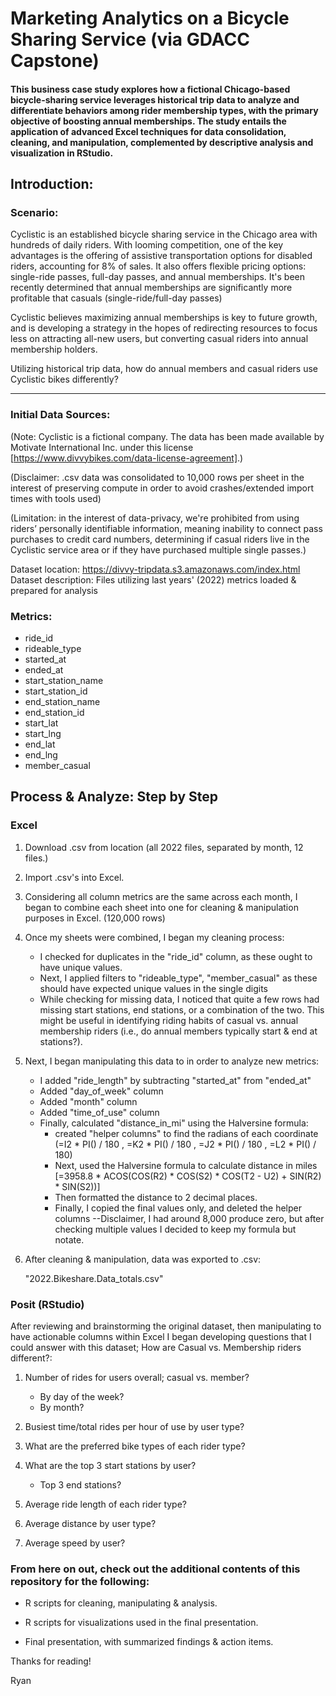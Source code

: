 <h1> Marketing Analytics on a Bicycle Sharing Service (via GDACC Capstone) </h1>

<h4> This business case study explores how a fictional Chicago-based bicycle-sharing service leverages historical trip data to analyze and differentiate behaviors among rider membership types, with the primary objective of boosting annual memberships. The study entails the application of advanced Excel techniques for data consolidation, cleaning, and manipulation, complemented by descriptive analysis and visualization in RStudio. </h4>

<h2> Introduction: </h2>


<h3> Scenario: </h3>

Cyclistic is an established bicycle sharing service in the Chicago area with hundreds of daily riders. With looming competition, one of the key advantages is the offering of assistive transportation options for disabled riders, accounting for 8% of sales. It also offers flexible pricing options: single-ride passes, full-day passes, and annual memberships. It's been recently determined that annual memberships are significantly more profitable that casuals (single-ride/full-day passes)

Cyclistic believes maximizing annual memberships is key to future growth, and is developing a strategy in the hopes of redirecting resources to focus less on attracting all-new users, but converting casual riders into annual membership holders.

Utilizing historical trip data, how do annual members and casual riders use Cyclistic bikes differently?

--------------

<h3> Initial Data Sources: </h3>

(Note: Cyclistic is a fictional company. The data has been made available by Motivate International Inc. under this license [https://www.divvybikes.com/data-license-agreement].)

(Disclaimer: .csv data was consolidated to 10,000 rows per sheet in the interest of preserving compute in order to avoid crashes/extended import times with tools used)

(Limitation: in the interest of data-privacy, we're prohibited from using riders’ personally identifiable information, meaning inability to connect pass purchases to credit card numbers, determining if casual riders live in the Cyclistic service area or if they have purchased multiple single passes.)

Dataset location: https://divvy-tripdata.s3.amazonaws.com/index.html
Dataset description: Files utilizing last years' (2022) metrics loaded & prepared for analysis

<h3> Metrics: </h3>

- ride_id
- rideable_type
- started_at
- ended_at
- start_station_name
- start_station_id
- end_station_name
- end_station_id
- start_lat
- start_lng
- end_lat
- end_lng
- member_casual


<h2> Process & Analyze: Step by Step </h2>

<h3> Excel </h3> 


1. Download .csv from location (all 2022 files, separated by month, 12 files.)

2. Import .csv's into Excel. 

3. Considering all column metrics are the same across each month, I began to combine each sheet into one for cleaning & manipulation purposes in Excel. (120,000 rows)

4. Once my sheets were combined, I began my cleaning process:
	- I checked for duplicates in the "ride_id" column, as these ought to have unique values. 
	- Next, I applied filters to "rideable_type", "member_casual" as these should have expected unique values in the single digits
	- While checking for missing data, I noticed that quite a few rows had missing start stations, end stations, or a combination of the two. This might be useful in identifying riding habits of casual vs. annual membership riders (i.e., do annual members typically start & end at stations?).  

5. Next, I began manipulating this data to in order to analyze new metrics: 
	- I added "ride_length" by subtracting "started_at" from "ended_at"
	- Added "day_of_week" column
	- Added "month" column
	- Added "time_of_use" column
	- Finally, calculated "distance_in_mi" using the Halversine formula:
		- created "helper columns" to find the radians of each coordinate (=I2 * PI() / 180 , =K2 * PI() / 180 , =J2 * PI() / 180 , =L2 * PI() / 180)
		- Next, used the Halversine formula to calculate distance in miles [=3958.8 * ACOS(COS(R2) * COS(S2) * COS(T2 - U2) + SIN(R2) * SIN(S2))]
		- Then formatted the distance to 2 decimal places. 
		- Finally, I copied the final values only, and deleted the helper columns 
		--Disclaimer, I had around 8,000 produce zero, but after checking multiple values I decided to keep my formula but notate.

6. After cleaning & manipulation, data was exported to .csv:

	"2022.Bikeshare.Data_totals.csv"


<h3> Posit (RStudio)</h3>

After reviewing and brainstorming the original dataset, then manipulating to have actionable columns within Excel I began developing questions that I could answer with this dataset; How are Casual vs. Membership riders different?:



1. Number of rides for users overall; casual vs. member? 
	- By day of the week?
	- By month?

2. Busiest time/total rides per hour of use by user type?

3. What are the preferred bike types of each rider type?

4. What are the top 3 start stations by user?
	- Top 3 end stations? 

5. Average ride length of each rider type?

6. Average distance by user type?

7. Average speed by user?


<h3> From here on out, check out the additional contents of this repository for the following: </h3>

- R scripts for cleaning, manipulating & analysis.

- R scripts for visualizations used in the final presentation.

- Final presentation, with summarized findings & action items. 



Thanks for reading!
 
Ryan
